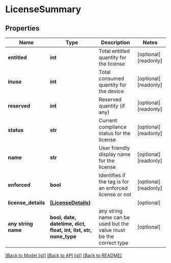 # LicenseSummary


## Properties
Name | Type | Description | Notes
------------ | ------------- | ------------- | -------------
**entitled** | **int** | Total entitled quantity for the license | [optional] [readonly] 
**inuse** | **int** | Total consumed quantity for the device | [optional] [readonly] 
**reserved** | **int** | Reserved quantity (if any) | [optional] [readonly] 
**status** | **str** | Current compliance status for the license | [optional] [readonly] 
**name** | **str** | User friendly display name for the license | [optional] [readonly] 
**enforced** | **bool** | Identifies if the tag is for an enforced license or not | [optional] [readonly] 
**license_details** | [**[LicenseDetails]**](LicenseDetails.md) |  | [optional] 
**any string name** | **bool, date, datetime, dict, float, int, list, str, none_type** | any string name can be used but the value must be the correct type | [optional]

[[Back to Model list]](../README.md#documentation-for-models) [[Back to API list]](../README.md#documentation-for-api-endpoints) [[Back to README]](../README.md)


